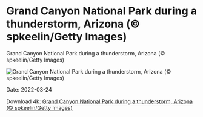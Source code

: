# Grand Canyon National Park during a thunderstorm, Arizona (© spkeelin/Getty Images)

Grand Canyon National Park during a thunderstorm, Arizona (© spkeelin/Getty Images)

![Grand Canyon National Park during a thunderstorm, Arizona (© spkeelin/Getty Images)](https://bing.com/th?id=OHR.GCThunderstorm_EN-US9801749958_UHD.jpg&w=1024&h=576)

Date: 2022-03-24

Download 4k: [Grand Canyon National Park during a thunderstorm, Arizona (© spkeelin/Getty Images)](https://bing.com/th?id=OHR.GCThunderstorm_EN-US9801749958_UHD.jpg)

